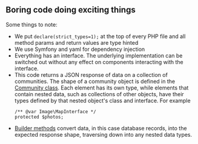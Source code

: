 ## Boring code doing exciting things


Some things to note:

- We put ```declare(strict_types=1);``` at the top of every PHP file and all method params and return values are type hinted
- We use Symfony and yaml for dependency injection
- Everything has an interface. The underlying implementation can be switched out without any effect on components interacting with the interface.
- This code returns a JSON response of data on a collection of communities. The shape of a community object is defined in the [Community class](https://github.com/danielbloom/new-code-samples/blob/master/src/Community.php). Each element has its own type, while elements that contain nested data, such as collections of other objects, have their types defined by that nested object's class and interface. For example 
    ```
    /** @var Image\MapInterface */
    protected $photos;
    ``` 
- [Builder methods](https://github.com/danielbloom/new-code-samples/blob/master/src/Community/Builder.php#L26) convert data, in this case database records, into the expected response shape, traversing down into any nested data types.
